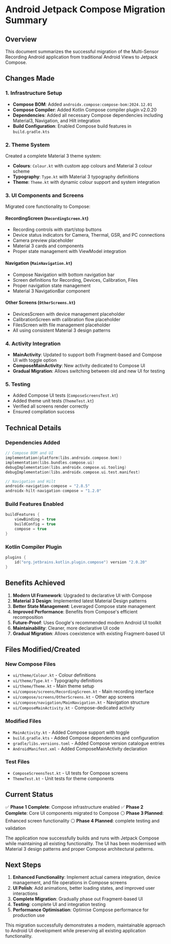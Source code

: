 # Android Jetpack Compose Migration Summary

## Overview
This document summarizes the successful migration of the Multi-Sensor Recording Android application from traditional Android Views to Jetpack Compose.

## Changes Made

### 1. Infrastructure Setup
- **Compose BOM**: Added `androidx.compose:compose-bom:2024.12.01`
- **Compose Compiler**: Added Kotlin Compose compiler plugin v2.0.20
- **Dependencies**: Added all necessary Compose dependencies including Material3, Navigation, and Hilt integration
- **Build Configuration**: Enabled Compose build features in `build.gradle.kts`

### 2. Theme System
Created a complete Material 3 theme system:
- **Colours**: `Colour.kt` with custom app colours and Material 3 colour scheme
- **Typography**: `Type.kt` with Material 3 typography definitions  
- **Theme**: `Theme.kt` with dynamic colour support and system integration

### 3. UI Components and Screens
Migrated core functionality to Compose:

#### RecordingScreen (`RecordingScreen.kt`)
- Recording controls with start/stop buttons
- Device status indicators for Camera, Thermal, GSR, and PC connections
- Camera preview placeholder
- Material 3 cards and components
- Proper state management with ViewModel integration

#### Navigation (`MainNavigation.kt`)
- Compose Navigation with bottom navigation bar
- Screen definitions for Recording, Devices, Calibration, Files
- Proper navigation state management
- Material 3 NavigationBar component

#### Other Screens (`OtherScreens.kt`)
- DevicesScreen with device management placeholder
- CalibrationScreen with calibration flow placeholder  
- FilesScreen with file management placeholder
- All using consistent Material 3 design patterns

### 4. Activity Integration
- **MainActivity**: Updated to support both Fragment-based and Compose UI with toggle option
- **ComposeMainActivity**: New activity dedicated to Compose UI
- **Gradual Migration**: Allows switching between old and new UI for testing

### 5. Testing
- Added Compose UI tests (`ComposeScreensTest.kt`)
- Added theme unit tests (`ThemeTest.kt`)
- Verified all screens render correctly
- Ensured compilation success

## Technical Details

### Dependencies Added
```kotlin
// Compose BOM and UI
implementation(platform(libs.androidx.compose.bom))
implementation(libs.bundles.compose.ui)
debugImplementation(libs.androidx.compose.ui.tooling)
debugImplementation(libs.androidx.compose.ui.test.manifest)

// Navigation and Hilt
androidx-navigation-compose = "2.8.5"
androidx-hilt-navigation-compose = "1.2.0"
```

### Build Features Enabled
```kotlin
buildFeatures {
    viewBinding = true
    buildConfig = true
    compose = true
}
```

### Kotlin Compiler Plugin
```kotlin
plugins {
    id("org.jetbrains.kotlin.plugin.compose") version "2.0.20"
}
```

## Benefits Achieved

1. **Modern UI Framework**: Upgraded to declarative UI with Compose
2. **Material 3 Design**: Implemented latest Material Design patterns
3. **Better State Management**: Leveraged Compose state management
4. **Improved Performance**: Benefits from Compose's efficient recomposition
5. **Future-Proof**: Uses Google's recommended modern Android UI toolkit
6. **Maintainability**: Cleaner, more declarative UI code
7. **Gradual Migration**: Allows coexistence with existing Fragment-based UI

## Files Modified/Created

### New Compose Files
- `ui/theme/Colour.kt` - Colour definitions
- `ui/theme/Type.kt` - Typography definitions  
- `ui/theme/Theme.kt` - Main theme setup
- `ui/compose/screens/RecordingScreen.kt` - Main recording interface
- `ui/compose/screens/OtherScreens.kt` - Other app screens
- `ui/compose/navigation/MainNavigation.kt` - Navigation structure
- `ui/ComposeMainActivity.kt` - Compose-dedicated activity

### Modified Files
- `MainActivity.kt` - Added Compose support with toggle
- `build.gradle.kts` - Added Compose dependencies and configuration
- `gradle/libs.versions.toml` - Added Compose version catalogue entries
- `AndroidManifest.xml` - Added ComposeMainActivity declaration

### Test Files
- `ComposeScreensTest.kt` - UI tests for Compose screens
- `ThemeTest.kt` - Unit tests for theme components

## Current Status

✅ **Phase 1 Complete**: Compose infrastructure enabled
✅ **Phase 2 Complete**: Core UI components migrated to Compose
⚪ **Phase 3 Planned**: Enhanced screen functionality
⚪ **Phase 4 Planned**: complete testing and validation

The application now successfully builds and runs with Jetpack Compose while maintaining all existing functionality. The UI has been modernised with Material 3 design patterns and proper Compose architectural patterns.

## Next Steps

1. **Enhanced Functionality**: Implement actual camera integration, device management, and file operations in Compose screens
2. **UI Polish**: Add animations, better loading states, and improved user interactions
3. **Complete Migration**: Gradually phase out Fragment-based UI
4. **Testing**: complete UI and integration testing
5. **Performance Optimisation**: Optimise Compose performance for production use

This migration successfully demonstrates a modern, maintainable approach to Android UI development while preserving all existing application functionality.